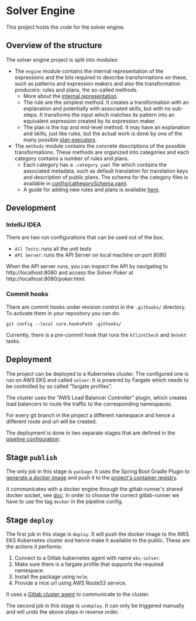 # Solver Engine

This project hosts the code for the solver engine.

## Overview of the structure

The solver engine project is split into modules:

- The `engine` module contains the internal representation of the
  expressions and the bits required to describe transformations on
  these, such as patterns and expression makers and also the
  transformation producers: rules and plans, the so-called methods.
    - More about the [internal representation](docs/representation.md).
    - The rule are the simplest method. It creates a transformation with
      an explanation and potentially with associated skills, but with no
      sub-steps. It transforms the input which matches its pattern into
      an equivalent expression created by its expression maker.
    - The plan is the top and mid-level method. It may have an explanation
      and skills, just like rules, but the actual work is done by one of
      the many possible [plan executors](docs/plan-executors.md).
- The `methods` module contains the concrete descriptions of the
  possible transformations. These methods are organized into categories
  and each category contains a number of rules and plans.
    - Each category has a `.category.yaml` file which contains the associated
      metadata, such as default translation for translation keys and
      description of public plans. The schema for the category files is
      available in [config/cathegorySchema.yaml](config/categorySchema.yaml).
    - A guide for adding new rules and plans is available [here](/docs/).

## Development

### IntelliJ IDEA

There are two run configurations that can be used out of the box.

- `All Tests`: runs all the unit tests
- `API Server`: runs the API Server on local machine on port 8080

When the API server runs, you can inspect the API by navigating to
http://localhost:8080 and access the _Solver Poker_ at
http://localhost:8080/poker.html.

### Commit hooks

There are commit hooks under revision control in the `.githooks/`
directory. To activate them in your repository you can do:

```shell
git config --local core.hooksPath .githooks/
```

Currently, there is a pre-commit hook that runs the `ktlintCheck`
and `detekt` tasks.

## Deployment

The project can be deployed to a Kubernetes cluster. The configured
one is run on AWS EKS and called `solver`. It is powered by Fargate
which needs to be controlled by so called "fargate profiles".

The cluster uses the "AWS Load Balancer Controller" plugin, which
creates load balancers to route the traffic to the corresponding
namespaces.

For every git branch in the project a different namespace and hence
a different route and url will be created.

The deployment is done in two separate stages that are defined in
the [pipeline configuration](.gitlab-ci.yml):

## Stage `publish`

The only job in this stage is `package`. It uses the Spring Boot 
Gradle Plugin to [generate a docker image](https://docs.spring.io/spring-boot/docs/current/gradle-plugin/reference/htmlsingle/#build-image)
and push it to the [project's container registry](https://git.geogebra.org/solver-team/solver-engine/container_registry).

It communicates with a docker engine through the gitlab-runner's
shared docker socket, see [doc](https://docs.gitlab.com/ee/ci/docker/using_docker_build.html#use-docker-socket-binding).
In order to choose the correct gitlab-runner we have to use the tag
`docker` in the pipeline config.

## Stage `deploy`

The first job in this stage is `deploy`. It will push the docker
image to the AWS EKS Kubernetes cluster and hence make it available
to the public. These are the actions it performs:

1. Connect to a Gitlab kubernetes agent with name `eks-solver`.
2. Make sure there is a fargate profile that supports the required 
   namespace.
3. Install the package using `helm`.
4. Provide a nice url using AWS Route53 service.

It uses a [Gitlab cluster agent](https://docs.gitlab.com/ee/user/clusters/agent/install/)
to communicate to the cluster.

The second job in this stage is `undeploy`. It can only be triggered
manually and will undo the above steps in reverse order.
